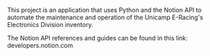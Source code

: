 This project is an application that uses Python and the Notion API to automate
the maintenance and operation of the Unicamp E-Racing's Electronics Division 
inventory.

The Notion API references and guides can be found in this link: developers.notion.com